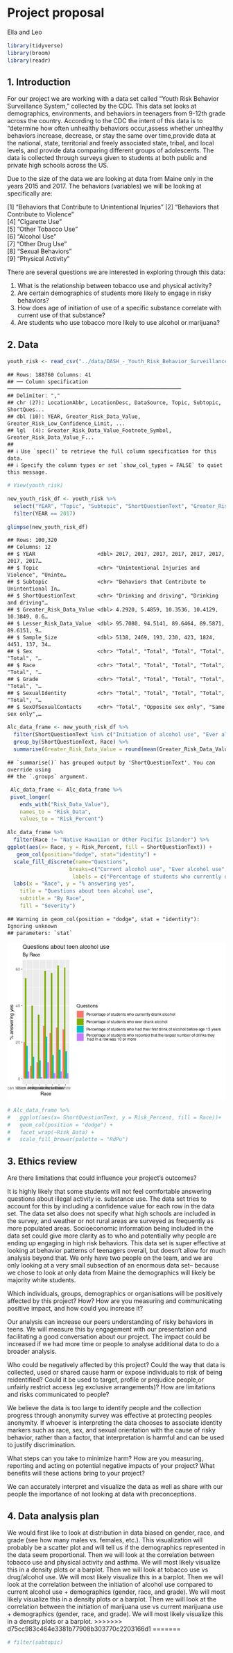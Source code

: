 Project proposal
================
Ella and Leo

``` r
library(tidyverse)
library(broom)
library(readr)
```

## 1. Introduction

For our project we are working with a data set called “Youth Risk
Behavior Surveillance System,” collected by the CDC. This data set looks
at demographics, environments, and behaviors in teenagers from 9-12th
grade across the country. According to the CDC the intent of this data
is to “determine how often unhealthy behaviors occur,assess whether
unhealthy behaviors increase, decrease, or stay the same over
time,provide data at the national, state, territorial and freely
associated state, tribal, and local levels, and provide data comparing
different groups of adolescents. The data is collected through surveys
given to students at both public and private high schools across the US.

Due to the size of the data we are looking at data from Maine only in
the years 2015 and 2017. The behaviors (variables) we will be looking at
specifically are:

\[1\] “Behaviors that Contribute to Unintentional Injuries” \[2\]
“Behaviors that Contribute to Violence”  
\[4\] “Cigarette Use”  
\[5\] “Other Tobacco Use”  
\[6\] “Alcohol Use”  
\[7\] “Other Drug Use”  
\[8\] “Sexual Behaviors”  
\[9\] “Physical Activity”

There are several questions we are interested in exploring through this
data:

1.  What is the relationship between tobacco use and physical activity?
2.  Are certain demographics of students more likely to engage in risky
    behaviors?
3.  How does age of initiation of use of a specific substance correlate
    with current use of that substance?
4.  Are students who use tobacco more likely to use alcohol or
    marijuana?

## 2. Data

``` r
youth_risk <- read_csv("../data/DASH_-_Youth_Risk_Behavior_Surveillance_System__YRBSS___High_School____Including_Sexual_Orientation_20240207.csv")
```

    ## Rows: 188760 Columns: 41
    ## ── Column specification ────────────────────────────────────────────────────────
    ## Delimiter: ","
    ## chr (27): LocationAbbr, LocationDesc, DataSource, Topic, Subtopic, ShortQues...
    ## dbl (10): YEAR, Greater_Risk_Data_Value, Greater_Risk_Low_Confidence_Limit, ...
    ## lgl  (4): Greater_Risk_Data_Value_Footnote_Symbol, Greater_Risk_Data_Value_F...
    ## 
    ## ℹ Use `spec()` to retrieve the full column specification for this data.
    ## ℹ Specify the column types or set `show_col_types = FALSE` to quiet this message.

``` r
# View(youth_risk)
```

``` r
new_youth_risk_df <- youth_risk %>% 
  select("YEAR", "Topic", "Subtopic", "ShortQuestionText", "Greater_Risk_Data_Value", "Lesser_Risk_Data_Value", "Sample_Size", "Sex", "Race", "Grade", "SexualIdentity", "SexOfSexualContacts") %>%
  filter(YEAR == 2017)
```

``` r
glimpse(new_youth_risk_df)
```

    ## Rows: 100,320
    ## Columns: 12
    ## $ YEAR                    <dbl> 2017, 2017, 2017, 2017, 2017, 2017, 2017, 2017…
    ## $ Topic                   <chr> "Unintentional Injuries and Violence", "Uninte…
    ## $ Subtopic                <chr> "Behaviors that Contribute to Unintentional In…
    ## $ ShortQuestionText       <chr> "Drinking and driving", "Drinking and driving"…
    ## $ Greater_Risk_Data_Value <dbl> 4.2920, 5.4859, 10.3536, 10.4129, 10.3849, 0.6…
    ## $ Lesser_Risk_Data_Value  <dbl> 95.7080, 94.5141, 89.6464, 89.5871, 89.6151, 9…
    ## $ Sample_Size             <dbl> 5138, 2469, 193, 230, 423, 1824, 4451, 137, 34…
    ## $ Sex                     <chr> "Total", "Total", "Total", "Total", "Total", "…
    ## $ Race                    <chr> "Total", "Total", "Total", "Total", "Total", "…
    ## $ Grade                   <chr> "Total", "Total", "Total", "Total", "Total", "…
    ## $ SexualIdentity          <chr> "Total", "Total", "Total", "Total", "Total", "…
    ## $ SexOfSexualContacts     <chr> "Total", "Opposite sex only", "Same sex only",…

``` r
Alc_data_frame <- new_youth_risk_df %>%
  filter(ShortQuestionText %in% c("Initiation of alcohol use", "Ever alcohol use", "Current alcohol use", "Largest number of drinks")) %>%
  group_by(ShortQuestionText, Race) %>%
  summarise(Greater_Risk_Data_Value = round(mean(Greater_Risk_Data_Value, na.rm =TRUE), digits = 0))
```

    ## `summarise()` has grouped output by 'ShortQuestionText'. You can override using
    ## the `.groups` argument.

``` r
 Alc_data_frame <- Alc_data_frame %>%
 pivot_longer(
    ends_with("Risk_Data_Value"), 
    names_to = "Risk_Data", 
    values_to = "Risk_Percent") 
```

``` r
Alc_data_frame %>% 
  filter(Race != "Native Hawaiian or Other Pacific Islander") %>% 
ggplot(aes(x= Race, y = Risk_Percent, fill = ShortQuestionText)) +
   geom_col(position="dodge", stat="identity") +
  scale_fill_discrete(name="Questions",
                    breaks=c("Current alcohol use", "Ever alcohol use", "Initiation of alcohol use", "Largest number of drinks"),
                     labels = c("Percentage of students who currently drank alcohol", "Percentage of students who ever drank alcohol", "Percentage of students who had their first drink of alcohol before age 13 years", "Percentage of students who reported that the largest number of drinks they \n had in a row was 10 or more" )) +
  labs(x = "Race", y = "% answering yes",
    title = "Questions about teen alcohol use",
    subtitle = "By Race",
    fill = "Severity") 
```

    ## Warning in geom_col(position = "dodge", stat = "identity"): Ignoring unknown
    ## parameters: `stat`

![](proposal_files/figure-gfm/unnamed-chunk-4-1.png)<!-- -->

``` r
# Alc_data_frame %>% 
#   ggplot(aes(x= ShortQuestionText, y = Risk_Percent, fill = Race))+
#   geom_col(position = "dodge") +
#   facet_wrap(~Risk_Data) +
#   scale_fill_brewer(palette = "RdPu")
```

## 3. Ethics review

Are there limitations that could influence your project’s outcomes?

It is highly likely that some students will not feel comfortable
answering questions about illegal activity ie. substance use. The data
set tries to account for this by including a confidence value for each
row in the data set. The data set also does not specify what high
schools are included in the survey, and weather or not rural areas are
surveyed as frequently as more populated areas. Socioeconomic
information being included in the data set could give more clarity as to
who and potentially why people are ending up engaging in high risk
behaviors. This data set is super effective at looking at behavior
patterns of teenagers overall, but doesn’t allow for much analysis
beyond that. We only have two people on the team, and we are only
looking at a very small subsection of an enormous data set– because we
chose to look at only data from Maine the demographics will likely be
majority white students.

Which individuals, groups, demographics or organisations will be
positively affected by this project? How? How are you measuring and
communicating positive impact, and how could you increase it?

Our analysis can increase our peers understanding of risky behaviors in
teens. We will measure this by engagement with our presentation and
facilitating a good conversation about our project. The impact could be
increased if we had more time or people to analyse additional data to do
a broader analysis.

Who could be negatively affected by this project? Could the way that
data is collected, used or shared cause harm or expose individuals to
risk of being reidentified? Could it be used to target, profile or
prejudice people,or unfairly restrict access (eg exclusive
arrangements)? How are limitations and risks communicated to people?

We believe the data is too large to identify people and the collection
progress through anonymity survey was effective at protecting peoples
anonymity. If whoever is interpreting the data chooses to associate
identity markers such as race, sex, and sexual orientation with the
cause of risky behavior, rather than a factor, that interpretation is
harmful and can be used to justify discrimination.

What steps can you take to minimize harm? How are you measuring,
reporting and acting on potential negative impacts of your project? What
benefits will these actions bring to your project?

We can accurately interpret and visualize the data as well as share with
our people the importance of not looking at data with preconceptions.

## 4. Data analysis plan

We would first like to look at distribution in data biased on gender,
race, and grade (see how many males vs. females, etc.). This
visualization will probably be a scatter plot and will tell us if the
demographics represented in the data seem proportional. Then we will
look at the correlation between tobacco use and physical activity and
asthma. We will most likely visualize this in a density plots or a
barplot. Then we will look at tobacco use vs drug/alcohol use. We will
most likely visualize this in a barplot. Then we will look at the
correlation between the initiation of alcohol use compared to current
alcohol use + demographics (gender, race, and grade). We will most
likely visualize this in a density plots or a barplot. Then we will look
at the correlation between the initiation of marijuana use vs current
marijuana use + demographics (gender, race, and grade). We will most
likely visualize this in a density plots or a barplot. \>\>\>\>\>\>\>
d75cc983c464e3381b77908b303770c2203166d1 =======

``` r
# filter(subtopic)
```
